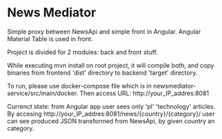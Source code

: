 # News Mediator
Simple proxy between NewsApi and simple front in Angular.
Angular Material Table is used in front.

Project is divided for 2 modules: back and front stuff.

While executing mvn install on root project, it will compile both, and copy binaries from frontend 'dist' directory to backend 'target' directory.

To run, please use docker-compose file which is in newsmediator-service/src/main/docker.
Then access URL: http://your_IP_addres:8081

Currenct state: from Angular app user sees only 'pl' 'technology' articles.
By accesing http://your_IP_addres:8081/news/{country}/{category}/ user can see produced JSON transformed from NewsApi, by given country an category.
